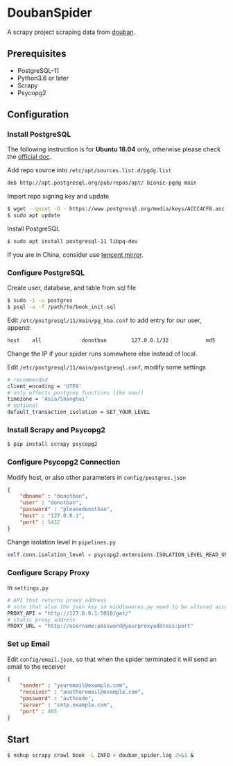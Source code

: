 # DoubanSpider

A scrapy project scraping data from [douban](https://www.douban.com).

## Prerequisites

- PostgreSQL-11
- Python3.6 or later
- Scrapy
- Psycopg2

## Configuration

### Install PostgreSQL
The following instruction is for **Ubuntu 18.04** only, otherwise please check the [official doc](https://www.postgresql.org/download/).

Add repo source into `/etc/apt/sources.list.d/pgdg.list`
```bash
deb http://apt.postgresql.org/pub/repos/apt/ bionic-pgdg main
```
Import repo signing key and update
```bash
$ wget --quiet -O - https://www.postgresql.org/media/keys/ACCC4CF8.asc | sudo apt-key add -
$ sudo apt update
```
Install PostgreSQL
```bash
$ sudo apt install postgresql-11 libpq-dev
```
If you are in China, consider use [tencent mirror](https://mirrors.cloud.tencent.com/).

### Configure PostgreSQL
Create user, database, and table from sql file
```bash
$ sudo -i -u postgres
$ psql -a -f /path/to/book_init.sql
```
Edit `/etc/postgresql/11/main/pg_hba.conf` to add entry for our user, append:
```bash
host    all             donotban        127.0.0.1/32            md5
```
Change the IP if your spider runs somewhere else instead of local.

Edit `/etc/postgresql/11/main/postgresql.conf`, modify some settings
```bash
# recommended
client_encoding = 'UTF8'
# only effects postgres functions like now()
timezone = 'Asia/Shanghai'
# optional
default_transaction_isolation = SET_YOUR_LEVEL
```
### Install Scrapy and Psycopg2
```bash
$ pip install scrapy psycopg2
```
### Configure Psycopg2 Connection
Modify host, or also other parameters in `config/postgres.json`

```json
{
    "dbname" : "donotban",
    "user" : "donotban",
    "password" : "pleasedonotban",
    "host" : "127.0.0.1",
    "port" : 5432
}
```
Change isolation level in `pipelines.py`
```python
self.conn.isolation_level = psycopg2.extensions.ISOLATION_LEVEL_READ_UNCOMMITTED
```

### Configure Scrapy Proxy
In `settings.py`
```python
# API that returns proxy address
# note that also the json key in middlewares.py need to be altered according to your API
PROXY_API = "http://127.0.0.1:5010/get/"
# static prxoy address
PROXY_URL = "http://username:password@yourproxyaddress:port"
```

### Set up Email
Edit `config/email.json`, so that when the spider terminated it will send an email to the receiver
```json
{
    "sender" : "youremail@example.com",
    "receiver" : "anotheremail@example.com",
    "password" : "authcode",
    "server" : "smtp.example.com",
    "port" : 465
}
```
## Start
```bash
$ nohup scrapy crawl book -L INFO > douban_spider.log 2>&1 &
```